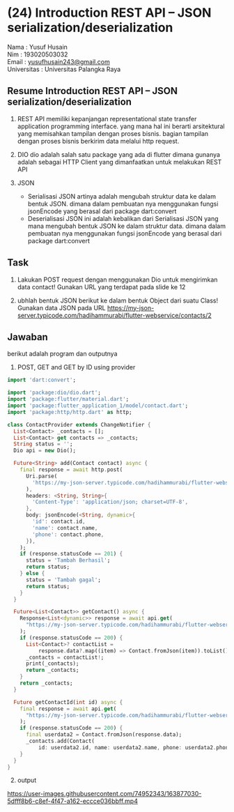 # (24) Introduction REST API – JSON serialization/deserialization

Nama : Yusuf Husain <br>
Nim : 193020503032 <br>
Email : yusufhusain243@gmail.com <br>
Universitas : Universitas Palangka Raya

## Resume Introduction REST API – JSON serialization/deserialization

1. REST API memiliki kepanjangan representational state transfer application programming interface. yang mana hal ini berarti arsitektural yang memisahkan tampilan dengan proses bisnis. bagian tampilan dengan proses bisnis berkirim data melalui http request.

2. DIO dio adalah salah satu package yang ada di flutter dimana gunanya adalah sebagai HTTP Client yang dimanfaatkan untuk melakukan REST API

3. JSON
   - Serialisasi JSON
     artinya adalah mengubah struktur data ke dalam bentuk JSON. dimana dalam pembuatan nya menggunakan fungsi jsonEncode yang berasal dari package dart:convert
   - Deserialisasi JSON
     ini adalah kebalikan dari Serialisasi JSON yang mana mengubah bentuk JSON ke dalam struktur data. dimana dalam pembuatan nya menggunakan fungsi jsonEncode yang berasal dari package dart:convert

## Task

1. Lakukan POST request dengan menggunakan Dio untuk mengirimkan data contact! Gunakan URL yang terdapat pada slide ke 12

2. ubhlah bentuk JSON berikut ke dalam bentuk Object dari suatu Class! Gunakan data JSON pada URL https://my-json-server.typicode.com/hadihammurabi/flutter-webservice/contacts/2

## Jawaban

berikut adalah program dan outputnya

1. POST, GET and GET by ID using provider
```dart
import 'dart:convert';

import 'package:dio/dio.dart';
import 'package:flutter/material.dart';
import 'package:flutter_application_1/model/contact.dart';
import 'package:http/http.dart' as http;

class ContactProvider extends ChangeNotifier {
  List<Contact> _contacts = [];
  List<Contact> get contacts => _contacts;
  String status = '';
  Dio api = new Dio();

  Future<String> add(Contact contact) async {
    final response = await http.post(
      Uri.parse(
        'https://my-json-server.typicode.com/hadihammurabi/flutter-webservice/contacts',
      ),
      headers: <String, String>{
        'Content-Type': 'application/json; charset=UTF-8',
      },
      body: jsonEncode(<String, dynamic>{
        'id': contact.id,
        'name': contact.name,
        'phone': contact.phone,
      }),
    );
    if (response.statusCode == 201) {
      status = 'Tambah Berhasil';
      return status;
    } else {
      status = 'Tambah gagal';
      return status;
    }
  }

  Future<List<Contact>> getContact() async {
    Response<List<dynamic>> response = await api.get(
      "https://my-json-server.typicode.com/hadihammurabi/flutter-webservice/contacts",
    );
    if (response.statusCode == 200) {
      List<Contact>? contactList =
          response.data?.map((item) => Contact.fromJson(item)).toList();
      _contacts = contactList!;
      print(_contacts);
      return _contacts;
    }
    return _contacts;
  }

  Future getContactId(int id) async {
    final response = await api.get(
      "https://my-json-server.typicode.com/hadihammurabi/flutter-webservice/contacts/$id",
    );
    if (response.statusCode == 200) {
      final userdata2 = Contact.fromJson(response.data);
      _contacts.add(Contact(
          id: userdata2.id, name: userdata2.name, phone: userdata2.phone));
    }
  }
}
```

2. output

https://user-images.githubusercontent.com/74952343/163877030-5dfff8b6-c8ef-4f47-a162-eccce036bbff.mp4



